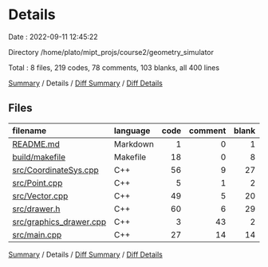 # Details

Date : 2022-09-11 12:45:22

Directory /home/plato/mipt_projs/course2/geometry_simulator

Total : 8 files,  219 codes, 78 comments, 103 blanks, all 400 lines

[Summary](results.md) / Details / [Diff Summary](diff.md) / [Diff Details](diff-details.md)

## Files
| filename | language | code | comment | blank | total |
| :--- | :--- | ---: | ---: | ---: | ---: |
| [README.md](/README.md) | Markdown | 1 | 0 | 1 | 2 |
| [build/makefile](/build/makefile) | Makefile | 18 | 0 | 8 | 26 |
| [src/CoordinateSys.cpp](/src/CoordinateSys.cpp) | C++ | 56 | 9 | 27 | 92 |
| [src/Point.cpp](/src/Point.cpp) | C++ | 5 | 1 | 2 | 8 |
| [src/Vector.cpp](/src/Vector.cpp) | C++ | 49 | 5 | 20 | 74 |
| [src/drawer.h](/src/drawer.h) | C++ | 60 | 6 | 29 | 95 |
| [src/graphics_drawer.cpp](/src/graphics_drawer.cpp) | C++ | 3 | 43 | 2 | 48 |
| [src/main.cpp](/src/main.cpp) | C++ | 27 | 14 | 14 | 55 |

[Summary](results.md) / Details / [Diff Summary](diff.md) / [Diff Details](diff-details.md)